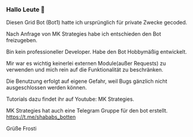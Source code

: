 ### Hallo Leute 👋

Diesen Grid Bot (Bot1) hatte ich ursprünglich für private Zwecke gecoded.

Nach Anfrage von MK Strategies habe ich entschieden den Bot freizugeben.

Bin kein professioneller Developer. Habe den Bot Hobbymäßig entwickelt.

Mir war es wichtig keinerlei externen Module(außer Requests) zu verwenden und mich rein auf die Funktionalität zu beschränken.

Die Benutzung erfolgt auf eigene Gefahr, weil Bugs gänzlich nicht ausgeschlossen werden können.

Tutorials dazu findet ihr auf Youtube: MK Strategies.

MK Strategies hat auch eine Telegram Gruppe für den bot erstellt.
https://t.me/shababs_botten

Grüße
Frosti
